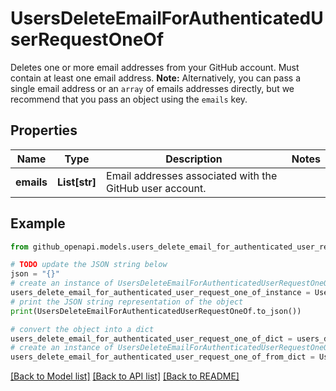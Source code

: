# UsersDeleteEmailForAuthenticatedUserRequestOneOf

Deletes one or more email addresses from your GitHub account. Must contain at least one email address. **Note:** Alternatively, you can pass a single email address or an `array` of emails addresses directly, but we recommend that you pass an object using the `emails` key.

## Properties

Name | Type | Description | Notes
------------ | ------------- | ------------- | -------------
**emails** | **List[str]** | Email addresses associated with the GitHub user account. | 

## Example

```python
from github_openapi.models.users_delete_email_for_authenticated_user_request_one_of import UsersDeleteEmailForAuthenticatedUserRequestOneOf

# TODO update the JSON string below
json = "{}"
# create an instance of UsersDeleteEmailForAuthenticatedUserRequestOneOf from a JSON string
users_delete_email_for_authenticated_user_request_one_of_instance = UsersDeleteEmailForAuthenticatedUserRequestOneOf.from_json(json)
# print the JSON string representation of the object
print(UsersDeleteEmailForAuthenticatedUserRequestOneOf.to_json())

# convert the object into a dict
users_delete_email_for_authenticated_user_request_one_of_dict = users_delete_email_for_authenticated_user_request_one_of_instance.to_dict()
# create an instance of UsersDeleteEmailForAuthenticatedUserRequestOneOf from a dict
users_delete_email_for_authenticated_user_request_one_of_from_dict = UsersDeleteEmailForAuthenticatedUserRequestOneOf.from_dict(users_delete_email_for_authenticated_user_request_one_of_dict)
```
[[Back to Model list]](../README.md#documentation-for-models) [[Back to API list]](../README.md#documentation-for-api-endpoints) [[Back to README]](../README.md)


